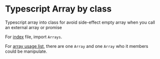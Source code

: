 # Typescript Array by class

Typescript array into class for avoid side-effect empty array when you call an external array or promise 

For [index](https://github.com/Reuno92/ts-array-class/blob/master/src/index.ts) file, import `Arrays`.

For [array usage list](https://github.com/Reuno92/ts-array-class/blob/master/src/ArrayUsageList.ts), there are one `Array` and one `Array`
who it members could be manipulate.
